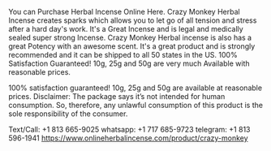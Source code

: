 You can Purchase Herbal Incense Online Here. Crazy Monkey Herbal Incense creates sparks which allows you to let go of all tension and stress after a hard day's work. It's a Great Incense and is legal and medically sealed super strong Incense. Crazy Monkey Herbal incense is also has a great Potency with an awesome scent. It's a great product and is strongly recommended and it can be shipped to all 50 states in the US.
100% Satisfaction Guaranteed! 10g, 25g and 50g are very much Available with reasonable prices.

100% satisfaction guaranteed!
10g, 25g and 50g are available at reasonable prices.
Disclaimer: The package says it’s not intended for human consumption. So, therefore, any unlawful consumption of this product is the sole responsibility of the consumer.

Text/Call: +1 813 665-9025
whatsapp: +1 717 685-9723
telegram: +1 813 596-1941
https://www.onlineherbalincense.com/product/crazy-monkey
